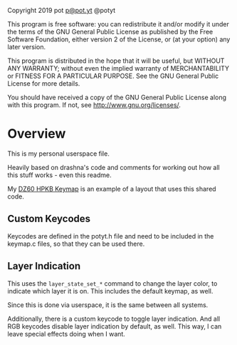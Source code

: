 Copyright 2019 pot p@pot.yt @potyt

This program is free software: you can redistribute it and/or modify
it under the terms of the GNU General Public License as published by
the Free Software Foundation, either version 2 of the License, or
(at your option) any later version.

This program is distributed in the hope that it will be useful,
but WITHOUT ANY WARRANTY; without even the implied warranty of
MERCHANTABILITY or FITNESS FOR A PARTICULAR PURPOSE.  See the
GNU General Public License for more details.

You should have received a copy of the GNU General Public License
along with this program.  If not, see <http://www.gnu.org/licenses/>.

# Overview

This is my personal userspace file.

Heavily based on drashna's code and comments for working out how all this stuff works - even this readme.

My [DZ60 HPKB Keymap](https://github.com/qmk/qmk_firmware/blob/master/layouts/community/ergodox/drashna/keymap.c#L297)
is an example of a layout that uses this shared code.

## Custom Keycodes

Keycodes are defined in the potyt.h file and need to be included in the keymap.c files, so that they can be used there. 

## Layer Indication

This uses the `layer_state_set_*` command to change the layer color, to indicate which layer it is on.  This includes
the default keymap, as well.

Since this is done via userspace, it is the same between all systems. 

Additionally, there is a custom keycode to toggle layer indication. And all RGB keycodes disable layer indication
by default, as well.  This way, I can leave special effects doing when I want.
